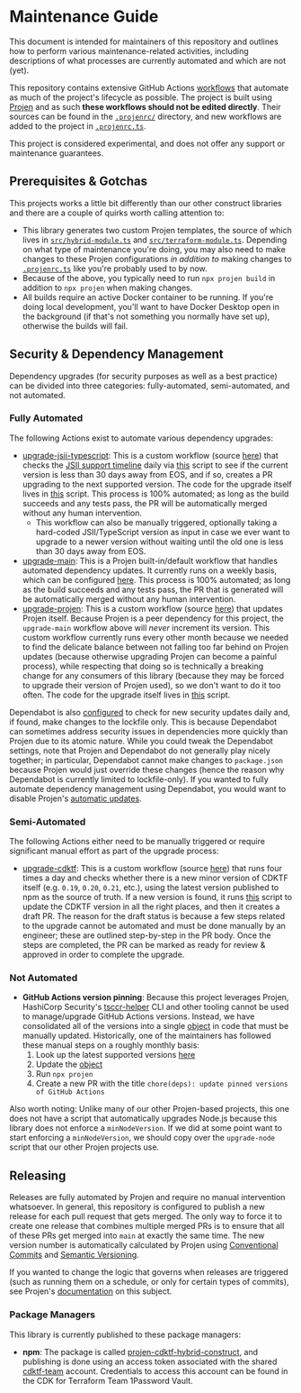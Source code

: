 # Maintenance Guide

This document is intended for maintainers of this repository and outlines how to perform various maintenance-related activities, including descriptions of what processes are currently automated and which are not (yet).

This repository contains extensive GitHub Actions [workflows](https://github.com/cdktf/projen-cdktf-hybrid-construct/tree/main/.github/workflows) that automate as much of the project's lifecycle as possible. The project is built using [Projen](https://projen.io/) and as such **these workflows should not be edited directly**. Their sources can be found in the [`.projenrc/`](https://github.com/cdktf/projen-cdktf-hybrid-construct/tree/main/projenrc) directory, and new workflows are added to the project in [`.projenrc.ts`](https://github.com/cdktf/projen-cdktf-hybrid-construct/blob/main/.projenrc.ts).

This project is considered experimental, and does not offer any support or maintenance guarantees.


## Prerequisites & Gotchas

This projects works a little bit differently than our other construct libraries and there are a couple of quirks worth calling attention to:

- This library generates two custom Projen templates, the source of which lives in [`src/hybrid-module.ts`](https://github.com/cdktf/projen-cdktf-hybrid-construct/blob/main/src/hybrid-module.ts) and [`src/terraform-module.ts`](https://github.com/cdktf/projen-cdktf-hybrid-construct/blob/main/src/terraform-module.ts). Depending on what type of maintenance you're doing, you may also need to make changes to these Projen configurations _in addition to_ making changes to [`.projenrc.ts`](https://github.com/cdktf/projen-cdktf-hybrid-construct/blob/main/.projenrc.ts) like you're probably used to by now.
- Because of the above, you typically need to run `npx projen build` in addition to `npx projen` when making changes.
- All builds require an active Docker container to be running. If you're doing local development, you'll want to have Docker Desktop open in the background (if that's not something you normally have set up), otherwise the builds will fail.


## Security & Dependency Management

Dependency upgrades (for security purposes as well as a best practice) can be divided into three categories: fully-automated, semi-automated, and not automated.

### Fully Automated

The following Actions exist to automate various dependency upgrades:

- [upgrade-jsii-typescript](https://github.com/cdktf/projen-cdktf-hybrid-construct/actions/workflows/upgrade-jsii-typescript.yml): This is a custom workflow (source [here](https://github.com/cdktf/projen-cdktf-hybrid-construct/blob/main/projenrc/upgrade-jsii-typescript.ts)) that checks the [JSII support timeline](https://github.com/aws/jsii-compiler/blob/main/README.md#gear-maintenance--support) daily via [this](https://github.com/cdktf/projen-cdktf-hybrid-construct/blob/main/scripts/check-jsii-versions.js) script to see if the current version is less than 30 days away from EOS, and if so, creates a PR upgrading to the next supported version. The code for the upgrade itself lives in [this](https://github.com/cdktf/projen-cdktf-hybrid-construct/blob/main/scripts/update-jsii-typescript.sh) script. This process is 100% automated; as long as the build succeeds and any tests pass, the PR will be automatically merged without any human intervention.
  - This workflow can also be manually triggered, optionally taking a hard-coded JSII/TypeScript version as input in case we ever want to upgrade to a newer version without waiting until the old one is less than 30 days away from EOS.
- [upgrade-main](https://github.com/cdktf/projen-cdktf-hybrid-construct/actions/workflows/upgrade-main.yml): This is a Projen built-in/default workflow that handles automated dependency updates. It currently runs on a weekly basis, which can be configured [here](https://github.com/cdktf/projen-cdktf-hybrid-construct/blob/4ea42f59370a23fbdc5d3acd6f3a08a7f6dfd254/.projenrc.ts#L54). This process is 100% automated; as long as the build succeeds and any tests pass, the PR that is generated will be automatically merged without any human intervention.
- [upgrade-projen](https://github.com/cdktf/projen-cdktf-hybrid-construct/actions/workflows/upgrade-projen.yml): This is a custom workflow (source [here](https://github.com/cdktf/projen-cdktf-hybrid-construct/blob/main/projenrc/upgrade-projen.ts)) that updates Projen itself. Because Projen is a peer dependency for this project, the `upgrade-main` workflow above will _never_ increment its version. This custom workflow currently runs every other month because we needed to find the delicate balance between not falling too far behind on Projen updates (because otherwise upgrading Projen can become a painful process), while respecting that doing so is technically a breaking change for any consumers of this library (because they may be forced to upgrade their version of Projen used), so we don't want to do it too often. The code for the upgrade itself lives in [this](https://github.com/cdktf/projen-cdktf-hybrid-construct/blob/main/scripts/update-projen.sh) script.

Dependabot is also [configured](https://github.com/cdktf/projen-cdktf-hybrid-construct/blob/main/.github/dependabot.yml) to check for new security updates daily and, if found, make changes to the lockfile only. This is because Dependabot can sometimes address security issues in dependencies more quickly than Projen due to its atomic nature. While you could tweak the Dependabot settings, note that Projen and Dependabot do not generally play nicely together; in particular, Dependabot cannot make changes to `package.json` because Projen would just override these changes (hence the reason why Dependabot is currently limited to lockfile-only). If you wanted to fully automate dependency management using Dependabot, you would want to disable Projen's [automatic updates](https://projen.io/docs/api/typescript#projen.typescript.TypeScriptProjectOptions.property.depsUpgrade).

### Semi-Automated

The following Actions either need to be manually triggered or require significant manual effort as part of the upgrade process:

- [upgrade-cdktf](https://github.com/cdktf/projen-cdktf-hybrid-construct/actions/workflows/upgrade-cdktf.yml): This is a custom workflow (source [here](https://github.com/cdktf/projen-cdktf-hybrid-construct/blob/main/projenrc/upgrade-cdktf.ts)) that runs four times a day and checks whether there is a new minor version of CDKTF itself (e.g. `0.19`, `0.20`, `0.21`, etc.), using the latest version published to npm as the source of truth. If a new version is found, it runs [this](https://github.com/cdktf/projen-cdktf-hybrid-construct/blob/main/scripts/update-cdktf.sh) script to update the CDKTF version in all the right places, and then it creates a draft PR. The reason for the draft status is because a few steps related to the upgrade cannot be automated and must be done manually by an engineer; these are outlined step-by-step in the PR body. Once the steps are completed, the PR can be marked as ready for review & approved in order to complete the upgrade.

### Not Automated

- **GitHub Actions version pinning**: Because this project leverages Projen, HashiCorp Security's [tsccr-helper](https://github.com/hashicorp/security-tsccr?tab=readme-ov-file#tsccr-helper-cli) CLI and other tooling cannot be used to manage/upgrade GitHub Actions versions. Instead, we have consolidated all of the versions into a single [object](https://github.com/cdktf/projen-cdktf-hybrid-construct/blob/4ea42f59370a23fbdc5d3acd6f3a08a7f6dfd254/.projenrc.ts#L21-L32) in code that must be manually updated. Historically, one of the maintainers has followed these manual steps on a roughly monthly basis:
  1. Look up the latest supported versions [here](https://github.com/hashicorp/security-tsccr/tree/main/components/github_actions)
  2. Update the [object](https://github.com/cdktf/projen-cdktf-hybrid-construct/blob/4ea42f59370a23fbdc5d3acd6f3a08a7f6dfd254/.projenrc.ts#L21-L32)
  3. Run `npx projen`
  4. Create a new PR with the title `chore(deps): update pinned versions of GitHub Actions`

Also worth noting: Unlike many of our other Projen-based projects, this one does not have a script that automatically upgrades Node.js because this library does not enforce a `minNodeVersion`. If we did at some point want to start enforcing a `minNodeVersion`, we should copy over the `upgrade-node` script that our other Projen projects use.


## Releasing

Releases are fully automated by Projen and require no manual intervention whatsoever. In general, this repository is configured to publish a new release for each pull request that gets merged. The only way to force it to create one release that combines multiple merged PRs is to ensure that all of these PRs get merged into `main` at exactly the same time. The new version number is automatically calculated by Projen using [Conventional Commits](https://www.conventionalcommits.org/en/v1.0.0/) and [Semantic Versioning](https://semver.org/).

If you wanted to change the logic that governs when releases are triggered (such as running them on a schedule, or only for certain types of commits), see Projen's [documentation](https://projen.io/docs/publishing/releases-and-versioning) on this subject.

### Package Managers

This library is currently published to these package managers:

- **npm**: The package is called [projen-cdktf-hybrid-construct](https://www.npmjs.com/package/projen-cdktf-hybrid-construct), and publishing is done using an access token associated with the shared [cdktf-team](https://www.npmjs.com/~cdktf-team) account. Credentials to access this account can be found in the CDK for Terraform Team 1Password Vault.
